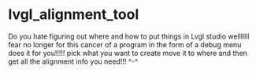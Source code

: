 # lvgl_alignment_tool
Do you hate figuring out where and how to put things in Lvgl studio welllllll fear no longer for this cancer of a program in the form of a debug menu does it for you!!!!! pick what you want to create move it to where and then get all the alignment info you need!!! ^-^
